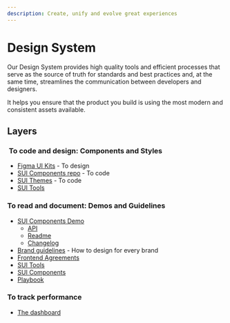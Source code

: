 ```yaml
---
description: Create, unify and evolve great experiences
---
```


# Design System

Our Design System provides high quality tools and efficient processes that serve as the source of truth for standards and best practices and, at the same time, streamlines the communication between developers and designers.

It helps you ensure that the product you build is using the most modern and consistent assets available.

## Layers

###  To code and design: Components and Styles

- [Figma UI Kits](https://www.figma.com/files/project/20432260) - To design
- [SUI Components repo](https://github.com/SUI-Components/sui-components) - To code
- [SUI Themes](https://github.com/SUI-Components/sui/tree/master/packages/sui-theme) - To code
- [SUI Tools](https://github.com/SUI-Components/sui)

### To read and document: Demos and Guidelines

- [SUI Components Demo](https://sui-components.now.sh/)
  - [API](https://sui-components.vercel.app/workbench/atom/button/documentation/api)
  - [Readme](https://sui-components.vercel.app/workbench/atom/button/documentation/readme)
  - [Changelog](https://sui-components.vercel.app/workbench/atom/button/documentation/changelog)
- [Brand guidelines](https://www.lingoapp.com/107121/) - How to design for every brand
- [Frontend Agreements](https://docs.mpi-internal.com/scmspain/es-td-agreements/Frontend/)
- [SUI Tools](https://sui-docs.vercel.app/docs/category/sui-tools)
- [SUI Components](https://sui-docs.vercel.app/docs/category/sui-components)
- [Playbook](https://design-systems.gitbook.io/design-systems-playbook/)

### To track performance

- [The dashboard](https://pages.github.mpi-internal.com/scmspain/design-systems/sui/index.html)
